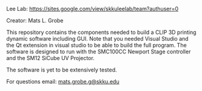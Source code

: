 Lee Lab: https://sites.google.com/view/skkuleelab/team?authuser=0

Creator: Mats L. Grobe

This repository contains the components needed to build a CLIP 3D printing dynamic software including GUI. Note that you needed Visual Studio and the Qt extension in visual studio to be able to build the full program. The software is designed to run with the SMC100CC Newport Stage controller and the SM12 SiCube UV Projector.  

The software is yet to be extensively tested. 

For questions email: mats.grobe.g@skku.edu
